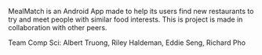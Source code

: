 MealMatch is an Android App made to help its users find new restaurants to try and meet people with similar food interests.
This is  project is made in collaboration with other peers.

Team Comp Sci: Albert Truong, Riley Haldeman, Eddie Seng, Richard Pho
